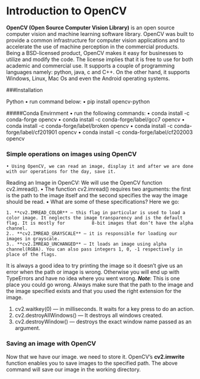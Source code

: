 # Introduction to OpenCV
**OpenCV (Open Source Computer Vision Library)** is an open source computer vision and machine learning software library. OpenCV was built to provide a common infrastructure for computer vision applications and to accelerate the use of machine perception in the commercial products. 
Being a BSD-licensed product, OpenCV makes it easy for businesses to utilize and modify the code. The license implies that it is free to use for both academic and commercial use. 
It supports a couple of programming languages namely: python, java, c and C++. On the other hand, it supports Windows, Linux, Mac Os and even the Android operating systems.

###Installation

Python
    • run command below:
    • pip install opencv-python
    
#####Conda Envirnment
    • run the following commands:
    • conda install -c conda-forge opencv
    • conda install -c conda-forge/label/gcc7 opencv
    • conda install -c conda-forge/label/broken opencv
    • conda install -c conda-forge/label/cf201901 opencv
    • conda install -c conda-forge/label/cf202003 opencv
    
### Simple operations on images using OpenCV
    • Using OpenCV, we can read an image, display it and after we are done with our operations for the day, save it.
Reading an Image in OpenCV:
We will use the OpenCV function cv2.imread().
    • The function cv2.imread() requires two arguments: the first is the path to the image itself and the second specifies the way the image should be read.
    • What are some of these specifications? Here we go:
    
    1. **cv2.IMREAD_COLOR** — this flag in particular is used to load a color image. It neglects the image transparency and is the default flag. It is mostly for          8-bit images that don’t have the alpha channel.
    2.. **cv2.IMREAD_GRAYSCALE** — it is responsible for loading our images in grayscale.
    3.. **cv2.IMREAD_UNCHANGED** — It loads an image using alpha channel(RGBA). You can also pass integers 1, 0, -1 respectively in place of the flags.

It is always a good idea to try printing the image so it doesn’t give us an error when the path or image is wrong. Otherwise you will end up with TypeErrors and have no idea where you went wrong. 
***Note***: This is one place you could go wrong. Always make sure that the path to the image and the image specified exists and that you used the right extension for the image.
1. cv2.waitkey(0) — in milliseconds. It waits for a key press to do an action.
2. cv2.destroyAllWindows() — It destroys all windows created.
3. cv2.destroyWindow() — destroys the exact window name passed as an argument.

### Saving an image with OpenCV
Now that we have our image. we need to store it. OpenCV’s **cv2.imwrite** function enables you to save images to the specified path.
The above command will save our image in the working directory.
